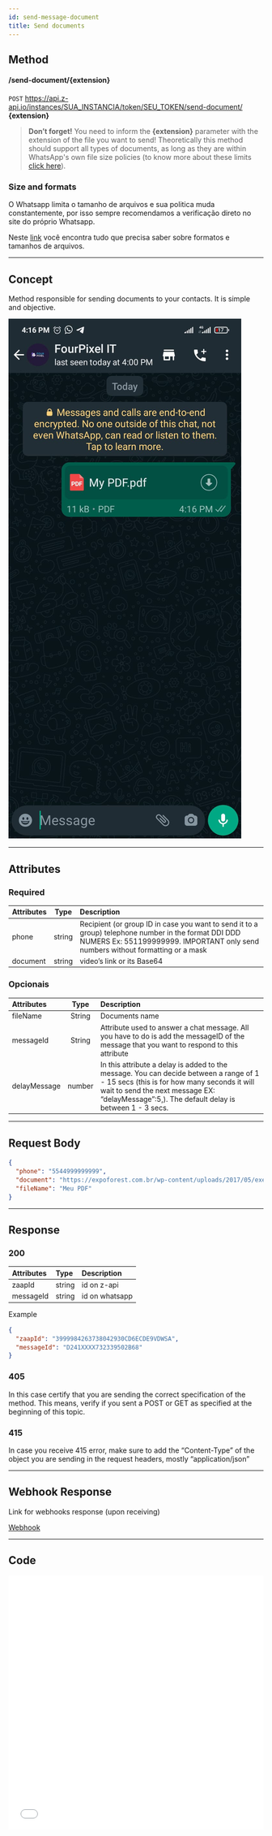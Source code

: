 ```yaml
---
id: send-message-document
title: Send documents 
---
```


## Method

#### /send-document/{extension}

`POST` https://api.z-api.io/instances/SUA_INSTANCIA/token/SEU_TOKEN/send-document/ **{extension}**


> **Don’t forget!** You need to inform the **{extension}** parameter with the extension of the file you want to send! Theoretically this method should support all types of documents, as long as they are within WhatsApp's own file size policies (to know more about these limits [click here]).

[Click here]: https://developers.facebook.com/docs/whatsapp/api/media/#post-processing

### Size and formats 

O Whatsapp limita o tamanho de arquivos e sua politica muda constantemente, por isso sempre recomendamos a verificação direto no site do próprio Whatsapp.

Neste [link] você encontra tudo que precisa saber sobre formatos e tamanhos de arquivos.

[link]: https://developers.facebook.com/docs/whatsapp/api/media

---

## Concept 

Method responsible for sending documents to your contacts. It is simple and objective.

![image](../../../../../img/SendingDocument.jpeg)

---

## Attributes

### Required

| Attributes | Type | Description |
| :-- | :-: | :-- |
| phone | string | Recipient (or group ID in case you want to send it to a group) telephone number in the format DDI DDD NUMERS Ex: 551199999999. IMPORTANT  only send numbers without formatting or a mask  |
| document | string | video’s link or its Base64 |

### Opcionais

| Attributes | Type | Description |
| :-- | :-: | :-- |
| fileName | String | Documents name |
| messageId | String | Attribute used to answer a chat message. All you have to do is add the messageID of the message that you want to respond to this attribute |
| delayMessage | number | In this attribute a delay is added to the message. You can decide between a range of 1 - 15 secs (this is for how many seconds it will wait to send the next message EX: “delayMessage”:5,). The default delay is between 1 - 3 secs. |

---

## Request Body

```json
{
  "phone": "5544999999999",
  "document": "https://expoforest.com.br/wp-content/uploads/2017/05/exemplo.pdf",
  "fileName": "Meu PDF"
}
```

---

## Response

### 200

| Attributes | Type   | Description      |
| :-------- | :----- | :------------- |
| zaapId    | string | id on z-api    |
| messageId | string | id on whatsapp |

Example 

```json
{
  "zaapId": "3999984263738042930CD6ECDE9VDWSA",
  "messageId": "D241XXXX732339502B68"
}
```

### 405

In this case certify that you are sending the correct specification of the method. This means, verify if you sent a POST or GET as specified at the beginning of this topic.
### 415

In case you receive 415 error, make sure to add the “Content-Type” of the object you are sending in the request headers, mostly “application/json”

---

## Webhook Response

Link for webhooks response (upon receiving)

[Webhook](../webhooks/on-message-received#exemplo-de-retorno-de-documento)

---

## Code

<iframe src="//api.apiembed.com/?source=https://raw.githubusercontent.com/Z-API/z-api-docs/main/json-examples/send-document.json&targets=all" frameborder="0" scrolling="no" width="100%" height="500px" seamless></iframe>
